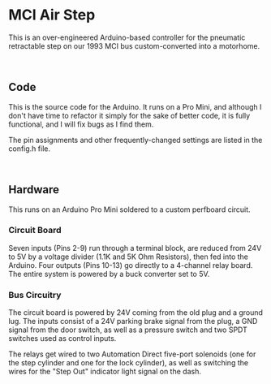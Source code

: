 # MCI Air Step
This is an over-engineered Arduino-based controller for the pneumatic retractable step on our 1993 MCI bus custom-converted into a motorhome.

<br>

## Code
This is the source code for the Arduino. It runs on a Pro Mini, and although I don't have time to refactor it simply for the sake of better code, it is fully functional, and I will fix bugs as I find them.

The pin assignments and other frequently-changed settings are listed in the config.h file.

<br>

## Hardware
This runs on an Arduino Pro Mini soldered to a custom perfboard circuit. 

### Circuit Board
Seven inputs (Pins 2-9) run through a terminal block, are reduced from 24V to 5V by a voltage divider (1.1K and 5K Ohm Resistors), then fed into the Arduino. Four outputs (Pins 10-13) go directly to a 4-channel relay board. The entire system is powered by a buck converter set to 5V.

### Bus Circuitry
The circuit board is powered by 24V coming from the old plug and a ground lug. The inputs consist of a 24V parking brake signal from the plug, a GND signal from the door switch, as well as a pressure switch and two SPDT switches used as control inputs.

The relays get wired to two Automation Direct five-port solenoids (one for the step cylinder and one for the lock cylinder), as well as switching the wires for the "Step Out" indicator light signal on the dash.
